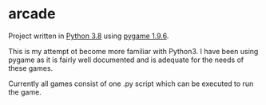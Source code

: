 # arcade

Project written in [Python 3.8](https://www.python.org/) using [pygame 1.9.6](https://www.pygame.org/).

This is my attempt ot become more familiar with Python3. I have been using pygame as it is fairly well documented and is adequate for the needs of these games.

Currently all games consist of one .py script which can be executed to run the game.
